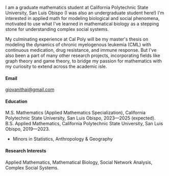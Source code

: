 I am a graduate mathematics student at California Polytechnic State University, San Luis Obispo (I was also an undergraduate student here!) I'm interested in applied math for modeling biological and social phenomena, motivated to use what I've learned in mathematical biology as a stepping stone for understanding complex social systems.

My culminating experience at Cal Poly will be my master's thesis on modeling the dynamics of chronic myelogenous leukemia (CML) with continuous medication, drug resistance, and immune response. But I've also been a part of many other research projects, incorporating fields like graph theory and game theory, to bridge my passion for mathematics with my curiosity to extend across the academic isle.


#### Email
giovanithai@gmail.com

#### Education
M.S. Mathematics (Applied Mathematics Specialization), California Polytechnic State University, San Luis Obispo, 2023—2025 (expected).\
B.S. Applied Mathematics, California Polytechnic State University, San Luis Obispo, 2019—2023.
- Minors in Statistics, Anthropology & Geography

#### Research Interests
Applied Mathematics, Mathematical Biology, Social Network Analysis, Complex Social Systems.


